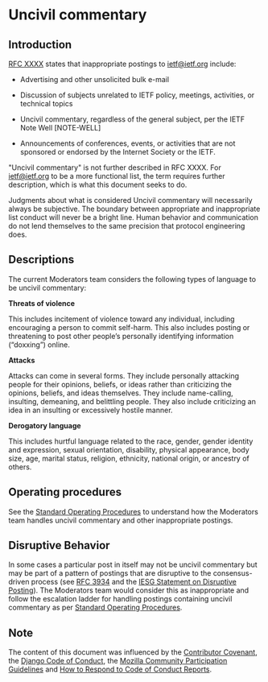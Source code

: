 # Uncivil commentary

## Introduction

[RFC XXXX] states that inappropriate postings to ietf@ietf.org include:

   *  Advertising and other unsolicited bulk e-mail

   *  Discussion of subjects unrelated to IETF policy, meetings,
      activities, or technical topics

   *  Uncivil commentary, regardless of the general subject, per the
      IETF Note Well [NOTE-WELL]

   *  Announcements of conferences, events, or activities that are not
      sponsored or endorsed by the Internet Society or the IETF.
      
"Uncivil commentary" is not further described in RFC XXXX. For ietf@ietf.org to be a more functional list, the term requires further description, which is what this document seeks to do.

Judgments about what is considered Uncivil commentary will necessarily always be subjective. The boundary between appropriate and inappropriate list conduct will never be a bright line. Human behavior and communication do not lend themselves to the same precision that protocol engineering does.

## Descriptions

The current Moderators team considers the following types of language to be uncivil commentary:

**Threats of violence**

This includes incitement of violence toward any individual, including encouraging a person to commit self-harm. This also includes posting or threatening to post other people’s personally identifying information (“doxxing”) online. 

**Attacks**

Attacks can come in several forms. They include personally attacking people for their opinions, beliefs, or ideas rather than criticizing the opinions, beliefs, and ideas themselves. They include name-calling, insulting, demeaning, and belittling people. They also include criticizing an idea in an insulting or excessively hostile manner. 

**Derogatory language**

This includes hurtful language related to the race, gender, gender identity and expression, sexual orientation, disability, physical appearance, body size, age, marital status, religion, ethnicity, national origin, or ancestry of others.

## Operating procedures

See the [Standard Operating Procedures] to understand how the Moderators team handles uncivil commentary and other inappropriate postings.

## Disruptive Behavior

In some cases a particular post in itself may not be uncivil commentary but may be part of a pattern of postings that are disruptive to the consensus-driven process (see [RFC 3934] and the [IESG Statement on Disruptive Posting]). The Moderators team would consider this as inappropriate and follow the escalation ladder for handling postings containing uncivil commentary as per [Standard Operating Procedures].

## Note

The content of this document was influenced by the [Contributor Covenant], the [Django Code of Conduct], the [Mozilla Community Participation Guidelines] and [How to Respond to Code of Conduct Reports].

[RFC XXXX]: https://datatracker.ietf.org/doc/rfcXXXX/
[Standard Operating Procedures]: https://github.com/linuxwolf/ietf-saa/blob/master/sop.md
[Contributor Covenant]: https://www.contributor-covenant.org/
[Django Code of Conduct]: https://www.djangoproject.com/conduct/
[Mozilla Community Participation Guidelines]: https://www.mozilla.org/en-US/about/governance/policies/participation/
[How to Respond to Code of Conduct Reports]: https://frameshiftconsulting.com/code-of-conduct-book/
[IESG Statement on Disruptive Posting]: https://www.ietf.org/about/groups/iesg/statements/disruptive-posting/?topic=20&
[RFC 3934]: https://tools.ietf.org/html/rfc3934

